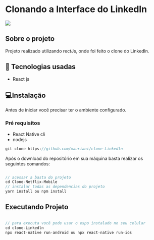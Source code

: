 <h1>Clonando a Interface do Linkedln</h1>

<img src="https://user-images.githubusercontent.com/32397288/91320485-f54e9c80-e793-11ea-8818-12a83ea08d9c.PNG">

## Sobre o projeto

Projeto realizado utilizando rectJs, onde foi feito o clone do Linkedln.

## 🚀 Tecnologias usadas

- React js

## 💻Instalação

Antes de iniciar você precisar ter o ambiente configurado.

### Pré requisitos

- React Native cli
- nodejs

```jsx
git clone https://github.com/mauriani/clone-Linkedln
```

Após o download do repositório em sua máquina basta realizar os seguintes comandos:

```jsx

// acessar a basta do projeto
cd Clone-Netflix-Mobile
// instalar todas as dependencias do projeto
yarn install ou npm install

```

## Executando Projeto

```jsx

// para executa você pode usar o expo instalado no seu celular
cd clone-Linkedln
npx react-native run-android ou npx react-native run-ios
```
